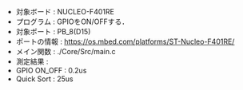 - 対象ボード : NUCLEO-F401RE
- プログラム : GPIOをON/OFFする．
- 対象ポート : PB_8(D15)
 - ポートの情報 : https://os.mbed.com/platforms/ST-Nucleo-F401RE/
- メイン関数 : ./Core/Src/main.c
- 測定結果 : 
 - GPIO ON_OFF : 0.2us
 - Quick Sort  :  25us
